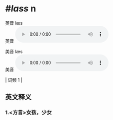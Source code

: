 # ***\#lass*** n
英音 læs  
英音
<audio src="./media/lass1.aac" controls="controls"></audio>

美音 læs  
美音
<audio src="./media/lass2.aac" controls="controls"></audio>



| 词频 1 |  

英文释义
---
### 1.**<方言>女孩，少女**  


